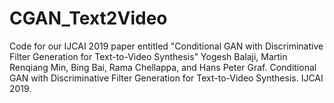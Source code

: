# CGAN_Text2Video
Code for our IJCAI 2019 paper entitled "Conditional GAN with Discriminative Filter Generation for Text-to-Video Synthesis"
Yogesh Balaji, Martin Renqiang Min, Bing Bai, Rama Chellappa, and Hans Peter Graf.
Conditional GAN with Discriminative Filter Generation for Text-to-Video Synthesis.
IJCAI 2019.
